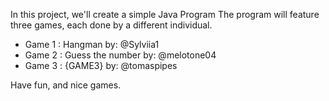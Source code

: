 In this project, we'll create a simple Java Program 
The program will feature three games, each done by a different individual.

- Game 1 : Hangman by: @Sylviia1
- Game 2 : Guess the number by:  @melotone04
- Game 3 : {GAME3} by: @tomaspipes

Have fun, and nice games.
